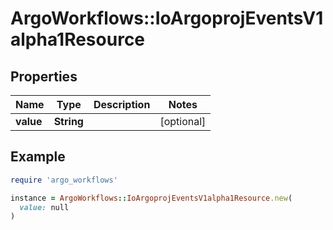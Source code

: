 # ArgoWorkflows::IoArgoprojEventsV1alpha1Resource

## Properties

| Name | Type | Description | Notes |
| ---- | ---- | ----------- | ----- |
| **value** | **String** |  | [optional] |

## Example

```ruby
require 'argo_workflows'

instance = ArgoWorkflows::IoArgoprojEventsV1alpha1Resource.new(
  value: null
)
```


